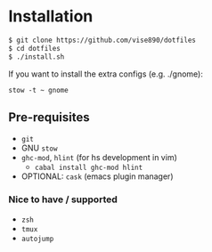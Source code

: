 # Installation
```bash
$ git clone https://github.com/vise890/dotfiles
$ cd dotfiles
$ ./install.sh
```

If you want to install the extra configs (e.g. ./gnome):
```
stow -t ~ gnome
```

## Pre-requisites
- `git`
- GNU `stow`
- `ghc-mod`, `hlint` (for hs development in vim)
  - `cabal install ghc-mod hlint`
- OPTIONAL: `cask` (emacs plugin manager)

### Nice to have / supported
- `zsh`
- `tmux`
- `autojump`
